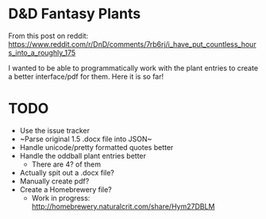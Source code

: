 # D&D Fantasy Plants

From this post on reddit: https://www.reddit.com/r/DnD/comments/7rb6rj/i_have_put_countless_hours_into_a_roughly_175

I wanted to be able to programmatically work with the plant entries to create a better interface/pdf for them. Here it is so far!

# TODO
* Use the issue tracker
* ~Parse original 1.5 .docx file into JSON~
* Handle unicode/pretty formatted quotes better
* Handle the oddball plant entries better
  * There are 4? of them
* Actually spit out a .docx file?
* Manually create pdf?
* Create a Homebrewery file?
  * Work in progress: http://homebrewery.naturalcrit.com/share/Hym27DBLM
